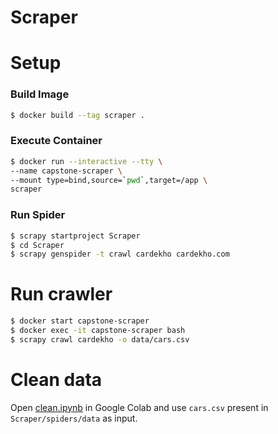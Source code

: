 # Scraper

# Setup
### Build Image
```bash
$ docker build --tag scraper .
```
### Execute Container
```bash
$ docker run --interactive --tty \
--name capstone-scraper \
--mount type=bind,source=`pwd`,target=/app \
scraper
```
### Run Spider
```bash
$ scrapy startproject Scraper
$ cd Scraper
$ scrapy genspider -t crawl cardekho cardekho.com
```

# Run crawler
```bash
$ docker start capstone-scraper
$ docker exec -it capstone-scraper bash
$ scrapy crawl cardekho -o data/cars.csv
```

# Clean data
Open [clean.ipynb](./clean.ipynb) in Google Colab and use `cars.csv` present in `Scraper/spiders/data` as input.

<!-- TODOs
	make High Anonymity Proxies middleware
-->